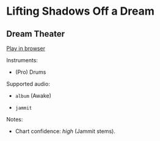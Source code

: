 # Lifting Shadows Off a Dream

## Dream Theater


[Play in browser](http://pages.cs.wisc.edu/~tolly/customs/dream-theater/lifting-shadows-off-a-dream)

Instruments:

  * (Pro) Drums

Supported audio:

  * `album` (Awake)

  * `jammit`

Notes:

  * Chart confidence: *high* (Jammit stems).

